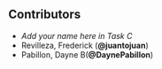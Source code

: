 ## Contributors

- _Add your name here in Task C_
- Revilleza, Frederick (**@juantojuan**)
- Pabillon, Dayne B(**@DaynePabillon**)

